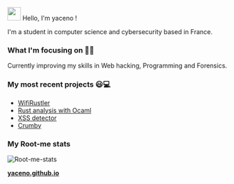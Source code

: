 <img src="https://media.giphy.com/media/hvRJCLFzcasrR4ia7z/giphy.gif" width="30px" /> Hello, I'm yaceno !

I'm a student in computer science and cybersecurity based in France.

### What I'm focusing on 👨‍💻

Currently improving my skills in Web hacking, Programming and Forensics.<br />

### My most recent projects 😃💻
- [WifiRustler](https://github.com/yaceno/WifiRustler)
- [Rust analysis with Ocaml](https://github.com/yaceno/Rust-analysis)
- [XSS detector](https://github.com/yaceno/XSShigeno)
- [Crumby](https://github.com/yaceno/Crumby)

### My Root-me stats
![Root-me-stats](https://root-me-diff.vercel.app/rm-gh?nickname=yaceno)

**[yaceno.github.io](https://yaceno.github.io)**
